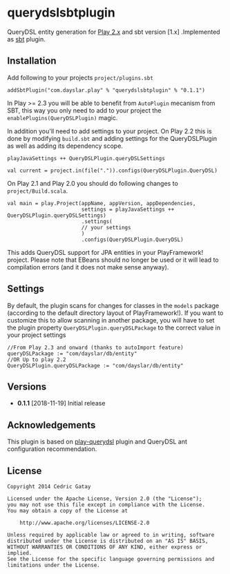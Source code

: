 querydslsbtplugin
=================

QueryDSL entity generation for [Play 2.x](http://www.playframework.com) and sbt version [1.x] .Implemented as [sbt](http://www.scala-sbt.org)
plugin. 


Installation
-------------------

Add following to your projects `project/plugins.sbt`

	addSbtPlugin("com.dayslar.play" % "querydslsbtplugin" % "0.1.1")
	
In Play >= 2.3 you will be able to benefit from `AutoPlugin` mecanism from SBT, 
this way you only need to add to your project the `enablePlugins(QueryDSLPlugin)` magic.

In addition you'll need to add settings to your project. On Play 2.2 this is
done by modifying `build.sbt` and adding settings for the QueryDSLPlugin as
well as adding its dependency scope.


	playJavaSettings ++ QueryDSLPlugin.queryDSLSettings

    val current = project.in(file(".")).configs(QueryDSLPlugin.QueryDSL)

On Play 2.1 and Play 2.0 you should do following changes to `project/Build.scala`.

    val main = play.Project(appName, appVersion, appDependencies,
                            settings = playJavaSettings ++ QueryDSLPlugin.queryDSLSettings)
                            .settings(
                            // your settings
                            )
                            .configs(QueryDSLPlugin.QueryDSL)

This adds QueryDSL support for JPA entities in your PlayFramework! project.
Please note that EBeans should no longer be used or it will lead to compilation errors (and it does not make sense anyway).


Settings
--------

By default, the plugin scans for changes for classes in the `models` package (according to the default directory layout of PlayFramework!).
If you want to customize this to allow scanning in another package, you will have to set the plugin property `QueryDSLPlugin.queryDSLPackage`
to the correct value in your project settings

    //From Play 2.3 and onward (thanks to autoImport feature)
    queryDSLPackage := "com/dayslar/db/entity"
    //OR Up to play 2.2
    QueryDSLPlugin.queryDSLPackage := "com/dayslar/db/entity"

Versions
--------

* **0.1.1** [2018-11-19]
    Initial release

Acknowledgements
----------------

This plugin is based on [play-querydsl](https://github.com/CedricGatay/play-querydsl) plugin
and QueryDSL ant configuration recommendation.

License
-------

    Copyright 2014 Cedric Gatay

    Licensed under the Apache License, Version 2.0 (the "License");
    you may not use this file except in compliance with the License.
    You may obtain a copy of the License at

        http://www.apache.org/licenses/LICENSE-2.0

    Unless required by applicable law or agreed to in writing, software
    distributed under the License is distributed on an "AS IS" BASIS,
    WITHOUT WARRANTIES OR CONDITIONS OF ANY KIND, either express or implied.
    See the License for the specific language governing permissions and
    limitations under the License.
